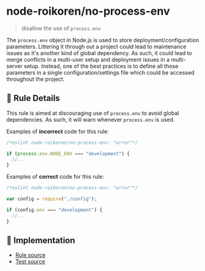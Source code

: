 # node-roikoren/no-process-env
> disallow the use of `process.env`

The `process.env` object in Node.js is used to store deployment/configuration parameters. Littering it through out a project could lead to maintenance issues as it's another kind of global dependency. As such, it could lead to merge conflicts in a multi-user setup and deployment issues in a multi-server setup. Instead, one of the best practices is to define all those parameters in a single configuration/settings file which could be accessed throughout the project.

## 📖 Rule Details

This rule is aimed at discouraging use of `process.env` to avoid global dependencies. As such, it will warn whenever `process.env` is used.

Examples of **incorrect** code for this rule:

```js
/*eslint node-roikoren/no-process-env: "error"*/

if (process.env.NODE_ENV === "development") {
  //...
}
```

Examples of **correct** code for this rule:

```js
/*eslint node-roikoren/no-process-env: "error"*/

var config = require("./config");

if (config.env === "development") {
  //...
}
```

## 🔎 Implementation

- [Rule source](https://github.com/roikoren755/eslint-plugin-node/blob/v3.0.2/src/rules/no-process-env.ts)
- [Test source](https://github.com/roikoren755/eslint-plugin-node/blob/v3.0.2/tests/src/rules/no-process-env.ts)
